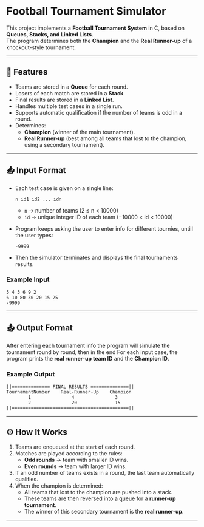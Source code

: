 # Football Tournament Simulator

This project implements a **Football Tournament System** in C, based on **Queues, Stacks, and Linked Lists**.  
The program determines both the **Champion** and the **Real Runner-up** of a knockout-style tournament.

---

## 📌 Features
- Teams are stored in a **Queue** for each round.
- Losers of each match are stored in a **Stack**.
- Final results are stored in a **Linked List**.
- Handles multiple test cases in a single run.
- Supports automatic qualification if the number of teams is odd in a round.
- Determines:
  - **Champion** (winner of the main tournament).
  - **Real Runner-up** (best among all teams that lost to the champion, using a secondary tournament).

---

## 📥 Input Format
- Each test case is given on a single line:
  ```
  n id1 id2 ... idn
  ```
  - `n` → number of teams (2 ≤ n < 10000)  
  - `id` → unique integer ID of each team (−10000 < id < 10000)  

- Program keeps asking the user to enter info for different tournies, untill the user types:
  ```
  -9999
  ```
- Then the simulator terminates and displays the final tournaments results.

### Example Input
```
5 4 3 6 9 2
6 10 80 30 20 15 25
-9999
```

---

## 📤 Output Format
After entering each tournament info the program will simulate the tournament round by round, then in the end For each input case, the program prints the **real runner-up team ID** and the **Champion ID**.

### Example Output
```
||============== FINAL RESULTS ==============||
TournamentNumber    Real-Runner-Up    Champion
        1               4               3
        2               20              15
||===========================================||
```

---

## ⚙️ How It Works
1. Teams are enqueued at the start of each round.  
2. Matches are played according to the rules:
   - **Odd rounds** → team with smaller ID wins.  
   - **Even rounds** → team with larger ID wins.  
3. If an odd number of teams exists in a round, the last team automatically qualifies.  
4. When the champion is determined:
   - All teams that lost to the champion are pushed into a stack.
   - These teams are then reversed into a queue for a **runner-up tournament**.
   - The winner of this secondary tournament is the **real runner-up**.

---
